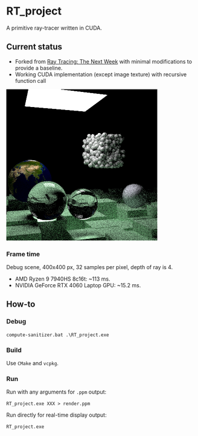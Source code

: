 # RT_project

A primitive ray-tracer written in CUDA.

## Current status

- Forked from [Ray Tracing: The Next Week](https://raytracing.github.io/books/RayTracingTheNextWeek.html) 
with minimal modifications to provide a baseline.
- Working CUDA implementation (except image texture) with recursive function call

![reference.png](reference.png)

### Frame time

Debug scene, 400x400 px, 32 samples per pixel, depth of ray is 4.

- AMD Ryzen 9 7940HS 8c16t: ~113 ms.
- NVIDIA GeForce RTX 4060 Laptop GPU: ~15.2 ms.

## How-to

### Debug
```shell
compute-sanitizer.bat .\RT_project.exe
```

### Build
Use `CMake` and `vcpkg`.

### Run
Run with any arguments for `.ppm` output:
```shell
RT_project.exe XXX > render.ppm
```

Run directly for real-time display output:
```shell
RT_project.exe
```